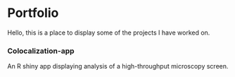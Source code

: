 # Portfolio

Hello, this is a place to display some of the projects I have worked on.

### Colocalization-app

An R shiny app displaying analysis of a high-throughput microscopy screen. 
